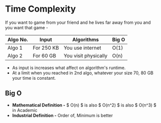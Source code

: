# Time Complexity
If you want to game from your friend and he lives far away from you and you want that game -

| Algo No.| Input | Algorithms | Big O |
| --- | --- | --- | --- |
| Algo 1 | For 250 KB | You use internet | O(1) |
| Algo 2 | For 60 GB | You visit physically | O(n) |

* As input is increases what affect on algorithm's runtime.
* At a limit when you reached in 2nd algo, whatever your size 70, 80 GB your time is constant.


## Big O
* **Mathematical Definition -** $ O(n) $ is also $ O(n^2) $ is also $ O(n^3) $ in Academic
* **Industrial Definition -** Order of, Minimum is better

